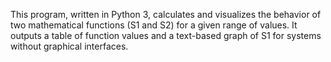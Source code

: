 This program, written in Python 3, calculates and visualizes the behavior of two mathematical functions (S1 and S2) for a given range of values. It outputs a table of function values and a text-based graph of S1 for systems without graphical interfaces.
